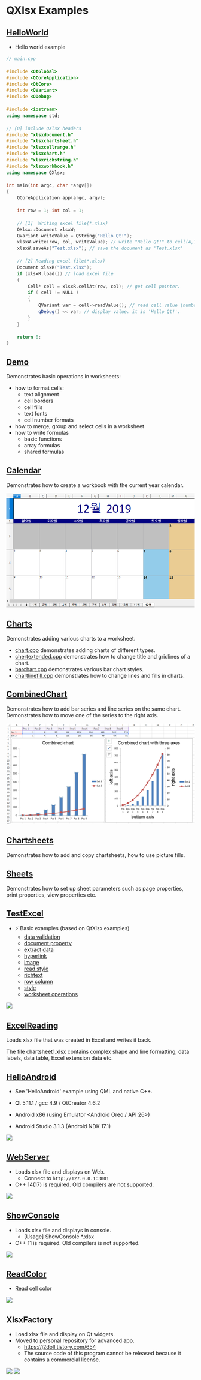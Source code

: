 # QXlsx Examples

## [HelloWorld](https://github.com/QtExcel/QXlsx/tree/master/examples/HelloWorld)

- Hello world example

```cpp
// main.cpp

#include <QtGlobal>
#include <QCoreApplication>
#include <QtCore>
#include <QVariant>
#include <QDebug>

#include <iostream>
using namespace std;

// [0] include QXlsx headers 
#include "xlsxdocument.h"
#include "xlsxchartsheet.h"
#include "xlsxcellrange.h"
#include "xlsxchart.h"
#include "xlsxrichstring.h"
#include "xlsxworkbook.h"
using namespace QXlsx;

int main(int argc, char *argv[])
{
    QCoreApplication app(argc, argv);

    int row = 1; int col = 1;
	
    // [1]  Writing excel file(*.xlsx)
    QXlsx::Document xlsxW;
	QVariant writeValue = QString("Hello Qt!");
    xlsxW.write(row, col, writeValue); // write "Hello Qt!" to cell(A,1).
    xlsxW.saveAs("Test.xlsx"); // save the document as 'Test.xlsx'

    // [2] Reading excel file(*.xlsx)
    Document xlsxR("Test.xlsx"); 
    if (xlsxR.load()) // load excel file
    { 
        Cell* cell = xlsxR.cellAt(row, col); // get cell pointer.
        if ( cell != NULL )
        {
            QVariant var = cell->readValue(); // read cell value (number(double), QDateTime, QString ...)
            qDebug() << var; // display value. it is 'Hello Qt!'.
        }
    }

    return 0;
}
```

## [Demo](https://github.com/QtExcel/QXlsx/tree/master/examples/Demo)

Demonstrates basic operations in worksheets:

- how to format cells:
    - text alignment
    - cell borders
    - cell fills
    - text fonts
    - cell number formats
- how to merge, group and select cells in a worksheet
- how to write formulas
    - basic functions
    - array formulas
    - shared formulas

## [Calendar](https://github.com/QtExcel/QXlsx/blob/master/examples/Calendar)

Demonstrates how to create a workbook with the current year calendar.

![](../markdown.data/calendar.png)

## [Charts](https://github.com/QtExcel/QXlsx/blob/master/examples/Charts)

Demonstrates adding various charts to a worksheet.

- [chart.cpp](https://github.com/QtExcel/QXlsx/blob/master/examples/Charts/chart.cpp) demonstrates adding charts of different types.
- [chertextended.cpp](https://github.com/QtExcel/QXlsx/blob/master/examples/Charts/chartextended.cpp) demonstrates how to change title and gridlines of a chart.
- [barchart.cpp](https://github.com/QtExcel/QXlsx/blob/master/examples/Charts/barchart.cpp) demonstrates various bar chart styles.
- [chartlinefill.cpp](https://github.com/QtExcel/QXlsx/blob/master/examples/Charts/chartlinefill.cpp) demonstrates how to change lines and fills in charts.

## [CombinedChart](https://github.com/QtExcel/QXlsx/tree/master/examples/CombinedChart)

Demonstrates how to add bar series and line series on the same chart. Demonstrates how to move one of the series to the right axis.

![](../markdown.data/combinedchart.png)

## [Chartsheets](https://github.com/QtExcel/QXlsx/tree/master/examples/Chartsheets)

Demonstrates how to add and copy chartsheets, how to use picture fills.

## [Sheets](https://github.com/QtExcel/QXlsx/tree/master/examples/Sheets)

Demonstrates how to set up sheet parameters such as page properties, print properties, view properties etc.

## [TestExcel](https://github.com/QtExcel/QXlsx/tree/master/examples/TestExcel)

- :zap: Basic examples (based on QtXlsx examples)
    - [data validation](https://github.com/QtExcel/QXlsx/blob/master/examples/TestExcel/datavalidation.cpp)
    - [document property](https://github.com/QtExcel/QXlsx/blob/master/examples/TestExcel/documentproperty.cpp)
    - [extract data](https://github.com/QtExcel/QXlsx/blob/master/examples/TestExcel/extractdata.cpp)
    - [hyperlink](https://github.com/QtExcel/QXlsx/blob/master/examples/TestExcel/hyperlinks.cpp)
    - [image](https://github.com/QtExcel/QXlsx/blob/master/examples/TestExcel/image.cpp)
    - [read style](https://github.com/QtExcel/QXlsx/blob/master/examples/TestExcel/readStyle.cpp)
    - [richtext](https://github.com/QtExcel/QXlsx/blob/master/examples/TestExcel/richtext.cpp)
    - [row column](https://github.com/QtExcel/QXlsx/blob/master/examples/TestExcel/rowcolumn.cpp)
    - [style](https://github.com/QtExcel/QXlsx/blob/master/examples/TestExcel/style.cpp)
    - [worksheet operations](https://github.com/QtExcel/QXlsx/blob/master/TestExcel/examples/worksheetoperations.cpp)

![](../markdown.data/testexcel.png)



## [ExcelReading](https://github.com/QtExcel/QXlsx/tree/master/examples/ExcelReading)

Loads xlsx file that was created in Excel and writes it back.

The file chartsheet1.xlsx contains complex shape and line formatting, data labels, data table, Excel extension data etc.

## [HelloAndroid](https://github.com/QtExcel/QXlsx/tree/master/examples/HelloAndroid)

- See 'HelloAndroid' example using QML and native C++.

- Qt 5.11.1 / gcc 4.9 / QtCreator 4.6.2 
- Android x86 (using Emulator <Android Oreo / API 26>)
- Android Studio 3.1.3 (Android NDK 17.1)

![](../markdown.data/android.jpg)

## [WebServer](https://github.com/QtExcel/QXlsx/tree/master/examples/WebServer)
- Loads xlsx file and displays on Web.
	- Connect to `http://127.0.0.1:3001` 
- C++ 14(17) is required. Old compilers are not supported.

![](../markdown.data/webserver.png)

## [ShowConsole](https://github.com/QtExcel/QXlsx/tree/master/examples/ShowConsole)
- Loads xlsx file and displays in console.
  - [Usage] ShowConsole *.xlsx
- C++ 11 is required. Old compilers is not supported.

![](../markdown.data/show-console.jpg)

## [ReadColor](https://github.com/QtExcel/QXlsx/tree/master/examples/ReadColor) 
- Read cell color

![](../markdown.data/read-color.jpg)

## XlsxFactory 
- Load xlsx file and display on Qt widgets. 
- Moved to personal repository for advanced app.
	- https://j2doll.tistory.com/654
	- The source code of this program cannot be released because it contains a commercial license.

![](../markdown.data/copycat.png)
![](../markdown.data/copycat2.jpg)

